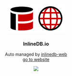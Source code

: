 <p align="center">
    <img alt="inlinedb" src="https://raw.githubusercontent.com/inlinedb/inlinedb-icons/master/idb-io.png">
</p>

<h3 align="center">
    InlineDB.io
</h3>

<p align="center">
    Auto managed by <a href="https://github.com/inlinedb/inlinedb-web">inlinedb-web</a>
    <br>
    <a href="https://inlinedb.github.io">go to website</a>
</p>

<p align="center">
    <a href="https://travis-ci.org/inlinedb/inlinedb-web"><img src="https://img.shields.io/travis/inlinedb/inlinedb-web.svg?label=deployment"></a>
</p>

